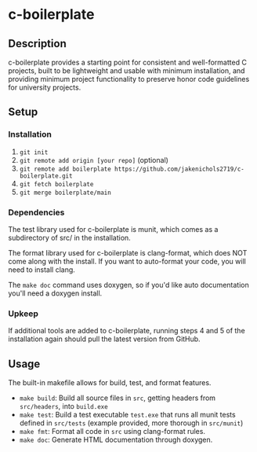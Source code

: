 # c-boilerplate

## Description

c-boilerplate provides a starting point for consistent and well-formatted C projects, built to be
lightweight and usable with minimum installation, and providing minimum project functionality to
preserve honor code guidelines for university projects.

## Setup

### Installation

1. `git init`
2. `git remote add origin [your repo]` (optional)
3. `git remote add boilerplate https://github.com/jakenichols2719/c-boilerplate.git`
4. `git fetch boilerplate`
5. `git merge boilerplate/main`

### Dependencies

The test library used for c-boilerplate is munit, which comes as a subdirectory of src/ in the installation.

The format library used for c-boilerplate is clang-format, which does NOT come along with the install. If you want
to auto-format your code, you will need to install clang.

The `make doc` command uses doxygen, so if you'd like auto documentation you'll need a doxygen install.

### Upkeep

If additional tools are added to c-boilerplate, running steps 4 and 5 of the installation again should pull the latest
version from GitHub.

## Usage

The built-in makefile allows for build, test, and format features.

- `make build`: Build all source files in `src`, getting headers from `src/headers`, into `build.exe`
- `make test`: Build a test executable `test.exe` that runs all munit tests defined in `src/tests` (example provided, more thorough in `src/munit`)
- `make fmt`: Format all code in `src` using clang-format rules.
- `make doc`: Generate HTML documentation through doxygen.